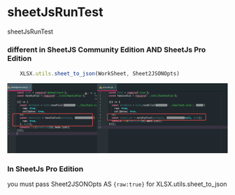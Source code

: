 # sheetJsRunTest

sheetJsRunTest

### different in SheetJS Community Edition **AND**  SheetJs Pro Edition

```js
    XLSX.utils.sheet_to_json(WorkSheet, Sheet2JSONOpts)
```

![DIFFERENT APIS](./images/1.png)

### In SheetJs Pro Edition

you must pass Sheet2JSONOpts AS ``{raw:true}`` for XLSX.utils.sheet_to_json

